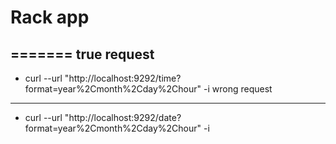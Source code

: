 # Rack app
=======
true request
--------------
* curl --url "http://localhost:9292/time?format=year%2Cmonth%2Cday%2Chour" -i
wrong request
--------------
* curl --url "http://localhost:9292/date?format=year%2Cmonth%2Cday%2Chour" -i